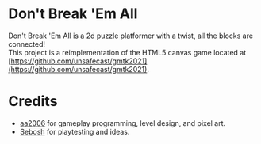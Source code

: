 # Don't Break 'Em All
Don't Break 'Em All is a 2d puzzle platformer with a twist, all the blocks are connected!<br>
This project is a reimplementation of the HTML5 canvas game located at [https://github.com/unsafecast/gmtk2021](https://github.com/unsafecast/gmtk2021).

# Credits
- [aa2006](https://github.com/aa2006) for gameplay programming, level design, and pixel art.
- [Sebosh](https://github.com/Sebosh) for playtesting and ideas.
